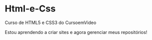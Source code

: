# Html-e-Css
 Curso de HTML5 e CSS3 do CursoemVideo

 Estou aprendendo a criar sites e agora gerenciar meus repositórios!
